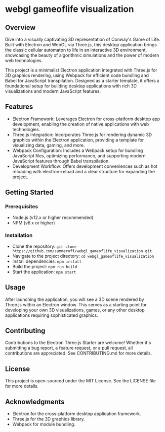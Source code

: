 # webgl gameoflife visualization

## Overview
Dive into a visually captivating 3D representation of Conway's Game of Life. Built with Electron and WebGL via Three.js, this desktop application brings the classic cellular automaton to life in an interactive 3D environment, showcasing the beauty of algorithmic simulations and the power of modern web technologies.

This project is a minimalist Electron application integrated with Three.js for 3D graphics rendering, using Webpack for efficient code bundling and Babel for JavaScript transpilation. Designed as a starter template, it offers a foundational setup for building desktop applications with rich 3D visualizations and modern JavaScript features.

## Features
* Electron Framework: Leverages Electron for cross-platform desktop app development, enabling the creation of native applications with web technologies.
* Three.js Integration: Incorporates Three.js for rendering dynamic 3D graphics within the Electron application, providing a template for visualizing data, gaming, and more.
* Webpack Configuration: Includes a Webpack setup for bundling JavaScript files, optimizing performance, and supporting modern JavaScript features through Babel transpilation.
* Development Workflow: Offers development conveniences such as hot reloading with electron-reload and a clear structure for expanding the project.

## Getting Started

### Prerequisites
* Node.js (v12.x or higher recommended)
* NPM (v6.x or higher)

### Installation
* Clone the repository:
```git clone https://github.com/summeroff/webgl_gameoflife_visualization.git```
* Navigate to the project directory:
```cd webgl_gameoflife_visualization```
* Install dependencies:
```npm install```
* Build the project:
```npm run build```
* Start the application:
```npm start```

## Usage
After launching the application, you will see a 3D scene rendered by Three.js within an Electron window. This serves as a starting point for developing your own 3D visualizations, games, or any other desktop applications requiring sophisticated graphics.

## Contributing
Contributions to the Electron Three.js Starter are welcome! Whether it's submitting a bug report, a feature request, or a pull request, all contributions are appreciated. See CONTRIBUTING.md for more details.

## License
This project is open-sourced under the MIT License. See the LICENSE file for more details.

## Acknowledgments
* Electron for the cross-platform desktop application framework.
* Three.js for the 3D graphics library.
* Webpack for module bundling.
